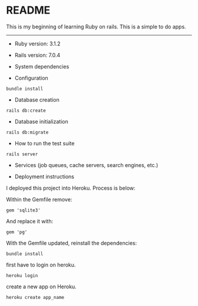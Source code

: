 # README

This is my beginning of learning Ruby on rails.
This is a simple to do apps.

---

* Ruby version:
    3.1.2
* Rails version:
    7.0.4
* System dependencies

* Configuration
```
bundle install
```
* Database creation
```
rails db:create
```
* Database initialization
```
rails db:migrate
```
* How to run the test suite
```
rails server
```

* Services (job queues, cache servers, search engines, etc.)

* Deployment instructions

I deployed this project into Heroku. Process is below:

Within the Gemfile remove:

```
gem 'sqlite3'
```
And replace it with:
```
gem 'pg'
```
With the Gemfile updated, reinstall the dependencies:
```
bundle install
```
first have to login on heroku.
```
heroku login
```
create a new app on Heroku.
```
heroku create app_name
```

```

```

```

```

```

